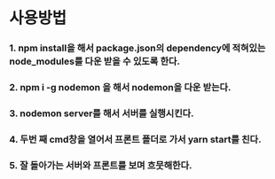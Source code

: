 # 사용방법

### 1. npm install을 해서 package.json의 dependency에 적혀있는 node_modules를 다운 받을 수 있도록 한다.
### 2. npm i -g nodemon 을 해서 nodemon을 다운 받는다.
### 3. nodemon server를 해서 서버를 실행시킨다.
### 4. 두번 째 cmd창을 열어서 프론트 폴더로 가서 yarn start를 친다.
### 5. 잘 돌아가는 서버와 프론트를 보며 흐뭇해한다.
